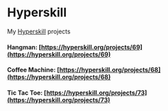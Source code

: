 # Hyperskill
My [Hyperskill](https://hyperskill.org/profile/5319156) projects

#### Hangman: [https://hyperskill.org/projects/69](https://hyperskill.org/projects/69)
#### Coffee Machine: [https://hyperskill.org/projects/68](https://hyperskill.org/projects/68)
#### Tic Tac Toe: [https://hyperskill.org/projects/73](https://hyperskill.org/projects/73)
